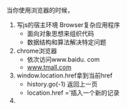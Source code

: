 当你使用浏览器的时候，
1. 写js的宿主环境 Browser复杂应用程序
    - 面向对象思想来组织代码
    - 数据结构和算法解决特定问题
2. chrome浏览器
    - 依次访问www.baidu. com
    - www.tmall.com
3. window.location.href拿到当前href
    - history.go(-1) 返回上一页
    - location.href ='插入一个新的记录
4. 


